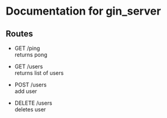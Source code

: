 # Documentation for gin_server

## Routes
- GET /ping<br>
returns pong

- GET /users<br>
returns list of users

- POST /users<br>
add user

- DELETE /users<br>
deletes user